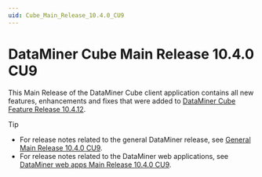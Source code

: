 ```yaml
---
uid: Cube_Main_Release_10.4.0_CU9
---
```


# DataMiner Cube Main Release 10.4.0 CU9

This Main Release of the DataMiner Cube client application contains all new features, enhancements and fixes that were added to [DataMiner Cube Feature Release 10.4.12](xref:Cube_Feature_Release_10.4.12).

> [!TIP]
>
> - For release notes related to the general DataMiner release, see [General Main Release 10.4.0 CU9](xref:General_Main_Release_10.4.0_CU9).
> - For release notes related to the DataMiner web applications, see [DataMiner web apps Main Release 10.4.0 CU9](xref:Web_apps_Main_Release_10.4.0_CU9).
